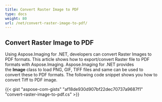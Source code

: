 ```yaml
---
title: Convert Raster Image to PDF
type: docs
weight: 80
url: /net/convert-raster-image-to-pdf/
---
```


## **Convert Raster Image to PDF**
Using Aspose.Imaging for .NET, developers can convert Raster Images to PDF formats. This article shows how to export/convert Raster file to PDF formats with Aspose.Imaging. Aspose.Imaging for .NET provides the **Image** class to load PNG, GIF, TIFF files and same can be used to convert these to PDF formats. The following code snippet shows you how to convert Tiff to PDF image.

{{< gist "aspose-com-gists" "af18de930d907bf22dec70737a9687f1" "convert-raster-image-to-pdf.cs" >}}
